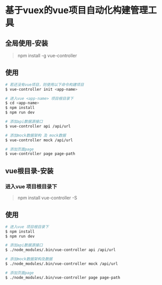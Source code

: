 # 基于vuex的vue项目自动化构建管理工具


## 全局使用-安装

> npm install -g vue-controller

## 使用

``` bash
# 若还没有vue项目，则使用以下命令构建项目
$ vue-controller init <app-name>

# 进入vue <app-name> 项目根目录下
$ cd <app-name>
$ npm install
$ npm run dev

# 添加api数据源接口
$ vue-controller api /api/url

# 添加mock数据架构 及 mock数据
$ vue-controller mock /api/url

# 添加页面page
$ vue-controller page page-path
```


## vue根目录-安装

### 进入vue 项目根目录下

> npm install vue-controller -S

## 使用

``` bash
# 进入vue 项目根目录下
$ npm install
$ npm run dev

# 添加api数据源接口
$ ./node_modules/.bin/vue-controller api /api/url

# 添加mock数据架构及数据
$ ./node_modules/.bin/vue-controller mock /api/url

# 添加页面page
$ ./node_modules/.bin/vue-controller page page-path
```
